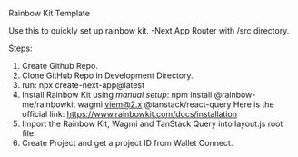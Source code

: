 Rainbow Kit Template

Use this to quickly set up rainbow kit.
-Next App Router with /src directory.

Steps:
1. Create Github Repo.
2. Clone GitHub Repo in Development Directory.
3. run: npx create-next-app@latest
4. Install Rainbow Kit using *manual setup*: npm install @rainbow-me/rainbowkit wagmi viem@2.x @tanstack/react-query   Here is the official link: https://www.rainbowkit.com/docs/installation
5. Import the Rainbow Kit, Wagmi and TanStack Query into layout.js root file.
6. Create Project and get a project ID from Wallet Connect.
